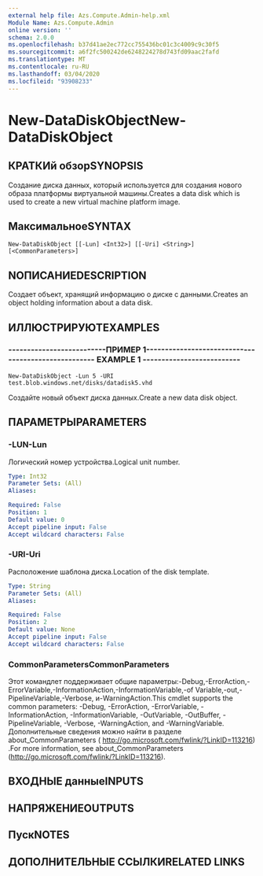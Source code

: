 ```yaml
---
external help file: Azs.Compute.Admin-help.xml
Module Name: Azs.Compute.Admin
online version: ''
schema: 2.0.0
ms.openlocfilehash: b37d41ae2ec772cc755436bc01c3c4009c9c30f5
ms.sourcegitcommit: a6f2fc500242de6248224278d743fd09aac2fafd
ms.translationtype: MT
ms.contentlocale: ru-RU
ms.lasthandoff: 03/04/2020
ms.locfileid: "93908233"
---
```

# <span data-ttu-id="dbe18-101">New-DataDiskObject</span><span class="sxs-lookup"><span data-stu-id="dbe18-101">New-DataDiskObject</span></span>

## <span data-ttu-id="dbe18-102">КРАТКИй обзор</span><span class="sxs-lookup"><span data-stu-id="dbe18-102">SYNOPSIS</span></span>
<span data-ttu-id="dbe18-103">Создание диска данных, который используется для создания нового образа платформы виртуальной машины.</span><span class="sxs-lookup"><span data-stu-id="dbe18-103">Creates a data disk which is used to create a new virtual machine platform image.</span></span>

## <span data-ttu-id="dbe18-104">Максимальное</span><span class="sxs-lookup"><span data-stu-id="dbe18-104">SYNTAX</span></span>

```
New-DataDiskObject [[-Lun] <Int32>] [[-Uri] <String>] [<CommonParameters>]
```

## <span data-ttu-id="dbe18-105">NОПИСАНИЕ</span><span class="sxs-lookup"><span data-stu-id="dbe18-105">DESCRIPTION</span></span>
<span data-ttu-id="dbe18-106">Создает объект, хранящий информацию о диске с данными.</span><span class="sxs-lookup"><span data-stu-id="dbe18-106">Creates an object holding information about a data disk.</span></span>

## <span data-ttu-id="dbe18-107">ИЛЛЮСТРИРУЮТ</span><span class="sxs-lookup"><span data-stu-id="dbe18-107">EXAMPLES</span></span>

### <span data-ttu-id="dbe18-108">--------------------------ПРИМЕР 1--------------------------</span><span class="sxs-lookup"><span data-stu-id="dbe18-108">-------------------------- EXAMPLE 1 --------------------------</span></span>
```
New-DataDiskObject -Lun 5 -URI test.blob.windows.net/disks/datadisk5.vhd
```

<span data-ttu-id="dbe18-109">Создайте новый объект диска данных.</span><span class="sxs-lookup"><span data-stu-id="dbe18-109">Create a new data disk object.</span></span>

## <span data-ttu-id="dbe18-110">ПАРАМЕТРЫ</span><span class="sxs-lookup"><span data-stu-id="dbe18-110">PARAMETERS</span></span>

### <span data-ttu-id="dbe18-111">-LUN</span><span class="sxs-lookup"><span data-stu-id="dbe18-111">-Lun</span></span>
<span data-ttu-id="dbe18-112">Логический номер устройства.</span><span class="sxs-lookup"><span data-stu-id="dbe18-112">Logical unit number.</span></span>

```yaml
Type: Int32
Parameter Sets: (All)
Aliases: 

Required: False
Position: 1
Default value: 0
Accept pipeline input: False
Accept wildcard characters: False
```

### <span data-ttu-id="dbe18-113">-URI</span><span class="sxs-lookup"><span data-stu-id="dbe18-113">-Uri</span></span>
<span data-ttu-id="dbe18-114">Расположение шаблона диска.</span><span class="sxs-lookup"><span data-stu-id="dbe18-114">Location of the disk template.</span></span>

```yaml
Type: String
Parameter Sets: (All)
Aliases: 

Required: False
Position: 2
Default value: None
Accept pipeline input: False
Accept wildcard characters: False
```

### <span data-ttu-id="dbe18-115">CommonParameters</span><span class="sxs-lookup"><span data-stu-id="dbe18-115">CommonParameters</span></span>
<span data-ttu-id="dbe18-116">Этот командлет поддерживает общие параметры:-Debug,-ErrorAction,-ErrorVariable,-InformationAction,-InformationVariable,-of Variable,-out,-PipelineVariable,-Verbose, и-WarningAction.</span><span class="sxs-lookup"><span data-stu-id="dbe18-116">This cmdlet supports the common parameters: -Debug, -ErrorAction, -ErrorVariable, -InformationAction, -InformationVariable, -OutVariable, -OutBuffer, -PipelineVariable, -Verbose, -WarningAction, and -WarningVariable.</span></span> <span data-ttu-id="dbe18-117">Дополнительные сведения можно найти в разделе about_CommonParameters ( http://go.microsoft.com/fwlink/?LinkID=113216) .</span><span class="sxs-lookup"><span data-stu-id="dbe18-117">For more information, see about_CommonParameters (http://go.microsoft.com/fwlink/?LinkID=113216).</span></span>

## <span data-ttu-id="dbe18-118">ВХОДНЫЕ данные</span><span class="sxs-lookup"><span data-stu-id="dbe18-118">INPUTS</span></span>

## <span data-ttu-id="dbe18-119">НАПРЯЖЕНИЕ</span><span class="sxs-lookup"><span data-stu-id="dbe18-119">OUTPUTS</span></span>

## <span data-ttu-id="dbe18-120">Пуск</span><span class="sxs-lookup"><span data-stu-id="dbe18-120">NOTES</span></span>

## <span data-ttu-id="dbe18-121">ДОПОЛНИТЕЛЬНЫЕ ССЫЛКИ</span><span class="sxs-lookup"><span data-stu-id="dbe18-121">RELATED LINKS</span></span>

